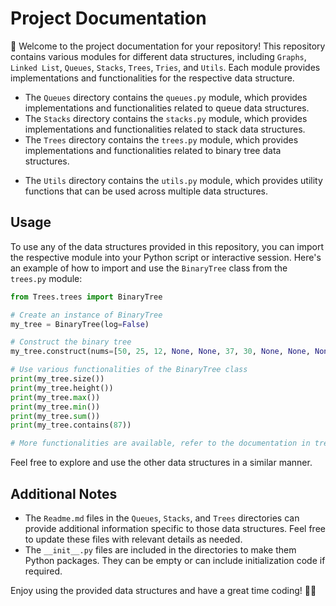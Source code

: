 # Project Documentation

🌳 Welcome to the project documentation for your repository! This repository contains various modules for different data structures, including `Graphs`, `Linked List`, `Queues`, `Stacks`, `Trees`, `Tries`, and `Utils`. Each module provides implementations and functionalities for the respective data structure.


<!-- - The `Graphs` directory contains the `graphs.py` module, which provides implementations and functionalities related to graph data structures.
- The `Linked List` directory contains the `linked-list.py` module, which provides implementations and functionalities related to linked list data structures. -->
- The `Queues` directory contains the `queues.py` module, which provides implementations and functionalities related to queue data structures.
- The `Stacks` directory contains the `stacks.py` module, which provides implementations and functionalities related to stack data structures.
- The `Trees` directory contains the `trees.py` module, which provides implementations and functionalities related to binary tree data structures.
<!-- - The `Tries` directory contains the `tries.py` module, which provides implementations and functionalities related to trie data structures. -->
- The `Utils` directory contains the `utils.py` module, which provides utility functions that can be used across multiple data structures.

## Usage

To use any of the data structures provided in this repository, you can import the respective module into your Python script or interactive session. Here's an example of how to import and use the `BinaryTree` class from the `trees.py` module:

```python
from Trees.trees import BinaryTree

# Create an instance of BinaryTree
my_tree = BinaryTree(log=False)

# Construct the binary tree
my_tree.construct(nums=[50, 25, 12, None, None, 37, 30, None, None, None, 75, 62, None, 70, None, None, 87, None, None])

# Use various functionalities of the BinaryTree class
print(my_tree.size())
print(my_tree.height())
print(my_tree.max())
print(my_tree.min())
print(my_tree.sum())
print(my_tree.contains(87))

# More functionalities are available, refer to the documentation in trees.py
```

Feel free to explore and use the other data structures in a similar manner.

## Additional Notes

- The `Readme.md` files in the `Queues`, `Stacks`, and `Trees` directories can provide additional information specific to those data structures. Feel free to update these files with relevant details as needed.
- The `__init__.py` files are included in the directories to make them Python packages. They can be empty or can include initialization code if required.

Enjoy using the provided data structures and have a great time coding! 🚀😊